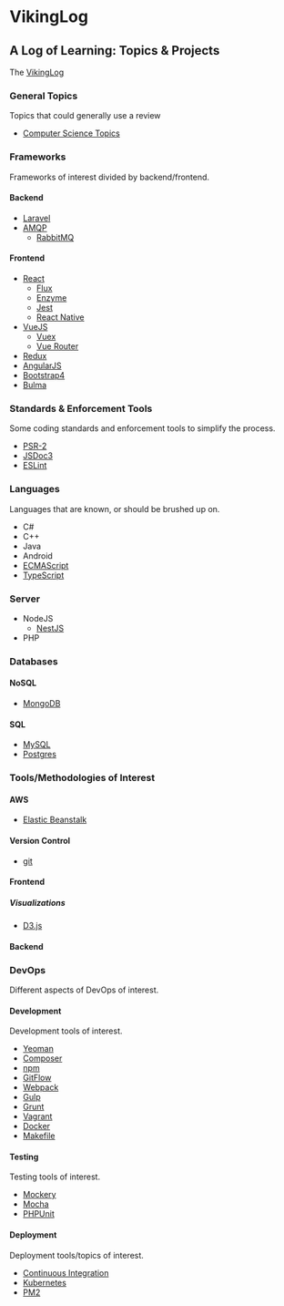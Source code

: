 # VikingLog

## A Log of Learning: Topics & Projects

The [VikingLog](docs/devlog/index.md)

### General Topics

Topics that could generally use a review

- [Computer Science Topics](docs/academics/computer_science.md)

### Frameworks

Frameworks of interest divided by backend/frontend.

#### Backend

- [Laravel](docs/frameworks/backend/laravel/laravel.md)
- [AMQP](docs/frameworks/backend/amqp/amqp.md)
  - [RabbitMQ](docs/frameworks/backend/amqp/rabbitmq.md)

#### Frontend

- [React](docs/frameworks/frontend/react/react.md)
    - [Flux](docs/frameworks/frontend/react/flux.md)
    - [Enzyme](docs/frameworks/frontend/react/enzyme.md)
    - [Jest](docs/frameworks/frontend/react/jest.md)
    - [React Native](docs/frameworks/frontend/react/reactnative.md)
- [VueJS](docs/frameworks/frontend/vuejs/vuejs.md)
    - [Vuex](docs/frameworks/frontend/vuejs/vuex.md)
    - [Vue Router](docs/frameworks/frontend/vuejs/vue-router.md)
- [Redux](docs/frameworks/frontend/redux.md)
- [AngularJS](docs/frameworks/frontend/angularjs.md)
- [Bootstrap4](docs/frameworks/frontend/bootstrap4.md)
- [Bulma](docs/frameworks/frontend/bulma.md)


### Standards & Enforcement Tools

Some coding standards and enforcement tools to simplify the process.

- [PSR-2](docs/standards_and_tools/psr2.md)
- [JSDoc3](docs/standard_and_tools/jsdoc.md)
- [ESLint](docs/standards_and_tools/eslint.md)


### Languages

Languages that are known, or should be brushed up on.

- C#
- C++
- Java
- Android
- [ECMAScript](docs/languages/ecmascript.md)
- [TypeScript](docs/languages/typescript.md)

### Server

- NodeJS
  - [NestJS](docs/frameworks/backend/node/nest.md)
- PHP

### Databases

#### NoSQL

- [MongoDB](docs/databases/mongodb.md)

#### SQL

- [MySQL](docs/databases/mysql.md)
- [Postgres](docs/databases/postgres.md)

### Tools/Methodologies of Interest

#### AWS

- [Elastic Beanstalk](docs/tools/elasticbranstalk.md)

#### Version Control

- [git](docs/devops/development/git.md)

#### Frontend


##### Visualizations

- [D3.js](docs/tools/frontend/d3.md)

#### Backend

### DevOps

Different aspects of DevOps of interest.

#### Development

Development tools of interest.

- [Yeoman](docs/devops/development/yeoman.md)
- [Composer](docs/devops/development/composer.md)
- [npm](docs/devops/development/npm.md)
- [GitFlow](docs/devops/development/gitflow.md)
- [Webpack](docs/devops/development/webpack.md)
- [Gulp](docs/devops/development/gulp.md)
- [Grunt](docs/devops/development/grunt.md)
- [Vagrant](docs/devops/development/vagrant.md)
- [Docker](docs/devops/development/docker.md)
- [Makefile](docs/devops/development/makefile.md)


#### Testing

Testing tools of interest.

- [Mockery](docs/devops/testing/mockery.md)
- [Mocha](docs/devops/testing/mocha.md)
- [PHPUnit](docs/devops/testing/phpunit.md)

#### Deployment

Deployment tools/topics of interest.

- [Continuous Integration](docs/deployment/continuous_integration.md)
- [Kubernetes](docs/deployment/kubernetes.md)
- [PM2](docs/devops/deployment/pm2.md)
